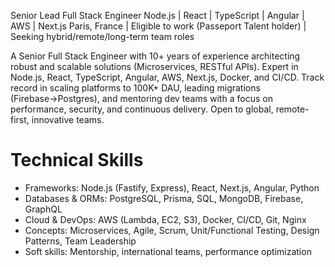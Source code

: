 Senior Lead Full Stack Engineer Node.js | React | TypeScript | Angular | AWS | Next.js
Paris, France | Eligible to work (Passeport Talent holder) | Seeking hybrid/remote/long-term team roles

A Senior Full Stack Engineer with 10+ years of experience architecting robust and scalable solutions (Microservices, RESTful APIs). Expert in Node.js, React, TypeScript, Angular, AWS, Next.js, Docker, and CI/CD. Track record in scaling platforms to 100K+ DAU, leading migrations (Firebase→Postgres), and mentoring dev teams with a focus on performance, security, and continuous delivery. Open to global, remote-first, innovative teams.

# Technical Skills
- Frameworks: Node.js (Fastify, Express), React, Next.js, Angular, Python
- Databases & ORMs: PostgreSQL, Prisma, SQL, MongoDB, Firebase, GraphQL
- Cloud & DevOps: AWS (Lambda, EC2, S3), Docker, CI/CD, Git, Nginx
- Concepts: Microservices, Agile, Scrum, Unit/Functional Testing, Design Patterns, Team Leadership
- Soft skills: Mentorship, international teams, performance optimization
